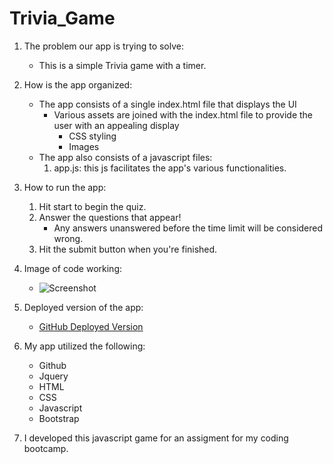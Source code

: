 # Trivia_Game 

1. The problem our app is trying to solve:
    - This is a simple Trivia game with a timer.

2. How is the app organized:
    - The app consists of a single index.html file that displays the UI
        - Various assets are joined with the index.html file to provide the user with an appealing display
            - CSS styling
            - Images
    - The app also consists of a javascript files:
        1. app.js: this js facilitates the app's various functionalities.

3. How to run the app:
    1. Hit start to begin the quiz.
    2. Answer the questions that appear!
        - Any answers unanswered before the time limit will be considered wrong.
    3. Hit the submit button when you're finished.

4. Image of code working:
    - ![Screenshot](example.png)

5. Deployed version of the app:
    - [GitHub Deployed Version](https://thaip-coder.github.io/TriviaGame/)

6. My app utilized the following:
    - Github
    - Jquery
    - HTML
    - CSS
    - Javascript
    - Bootstrap
   
7. I developed this javascript game for an assigment for my coding bootcamp.

